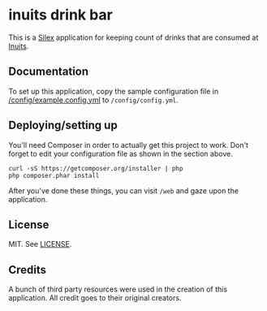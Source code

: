 inuits drink bar
================

This is a [Silex](http://silex.sensiolabs.org/) application for keeping count of drinks that are consumed at [Inuits](https://inuits.eu).

Documentation
-------------

To set up this application, copy the sample configuration file in  [/config/example.config.yml](config/example.config.yml) to `/config/config.yml`.

Deploying/setting up
--------------------

You'll need Composer in order to actually get this project to work. Don't forget to edit your configuration file as shown in the section above.

    curl -sS https://getcomposer.org/installer | php
    php composer.phar install

After you've done these things, you can visit `/web` and gaze upon the application.

License
-------

MIT. See [LICENSE](LICENSE).

Credits
-------

A bunch of third party resources were used in the creation of this application. All credit goes to their original creators.

